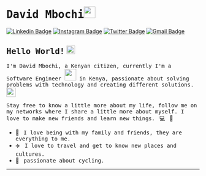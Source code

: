 # <samp>David Mbochi</samp><img src="https://github.com/davidmbochi/assets/blob/main/mario_hello_big.gif" width="30px">

[![Linkedin Badge](https://img.shields.io/badge/LinkedIn-%230077B5.svg?&style=flat-square&logo=linkedin&logoColor=white&color=071A2C&link=https://www.linkedin.com/in/david-mbochi-1a1b92185/)](https://www.linkedin.com/in/david-mbochi-1a1b92185/)
[![Instagram Badge](https://img.shields.io/badge/Instagram-%23E4405F.svg?&style=flat-square&logo=instagram&logoColor=white&color=071A2C&link=https://www.instagram.com/njongembochi)](https://www.instagram.com/njongembochi)
[![Twitter Badge](https://img.shields.io/badge/Twitter-%231877F2.svg?&style=flat-square&logo=twitter&logoColor=white&color=071A2C&link=)]()
[![Gmail Badge](https://img.shields.io/badge/Gmail-%231877F2.svg?&style=flat-square&logo=gmail&logoColor=white&color=071A2C&link=mailto:davidmbochi97@gmail.com)](mailto:davidmbochi97@gmail.com)

## <samp>Hello World!</samp> <img src="https://github.com/davidmbochi/assets/blob/main/earth.gif" width="22px">

<samp>I'm David Mbochi, a Kenyan citizen, currently I'm a Software Engineer <img src="https://github.com/davidmbochi/assets/blob/main/developer.gif" width="30px"> in Kenya, passionate about solving problems with technology and creating different solutions.</samp><img src="https://media.giphy.com/media/WUlplcMpOCEmTGBtBW/giphy.gif" width="24">

<samp>Stay free to know a little more about my life, follow me on my networks where I share a little more about myself. I love to make new friends and learn new things.</samp> &nbsp; 💻 &nbsp; 🚀

- 🏡 &nbsp; <samp>I love being with my family and friends, they are everything to me.</samp>
- ✈️ &nbsp; <samp>I love to travel and get to know new places and cultures.</samp>
- 🚴 &nbsp; <samp> passionate about cycling.</samp>
---
